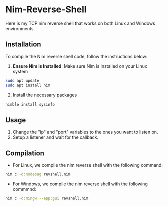 # Nim-Reverse-Shell
Here is my TCP nim reverse shell that works on both Linux and Windows environments.

## Installation 

To compile the Nim reverse shell code, follow the instructions below:

1) **Ensure Nim is Installed**: Make sure Nim is installed on your Linux system
```bash
sudo apt update
sudo apt install nim
```
2) Install the necessary packages
```bash
nimble install sysinfo
```
## Usage
1) Change the "ip" and "port" variables to the ones you want to listen on.
2) Setup a listener and wait for the callback.


## Compilation
* For Linux, we compile the nim reverse shell with the following command:
```bash
nim c -d:nodebug revshell.nim 
```

* For Windows, we compile the nim reverse shell with the following commmnd:
```bash
nim c -d:mingw --app:gui revshell.nim 
```



